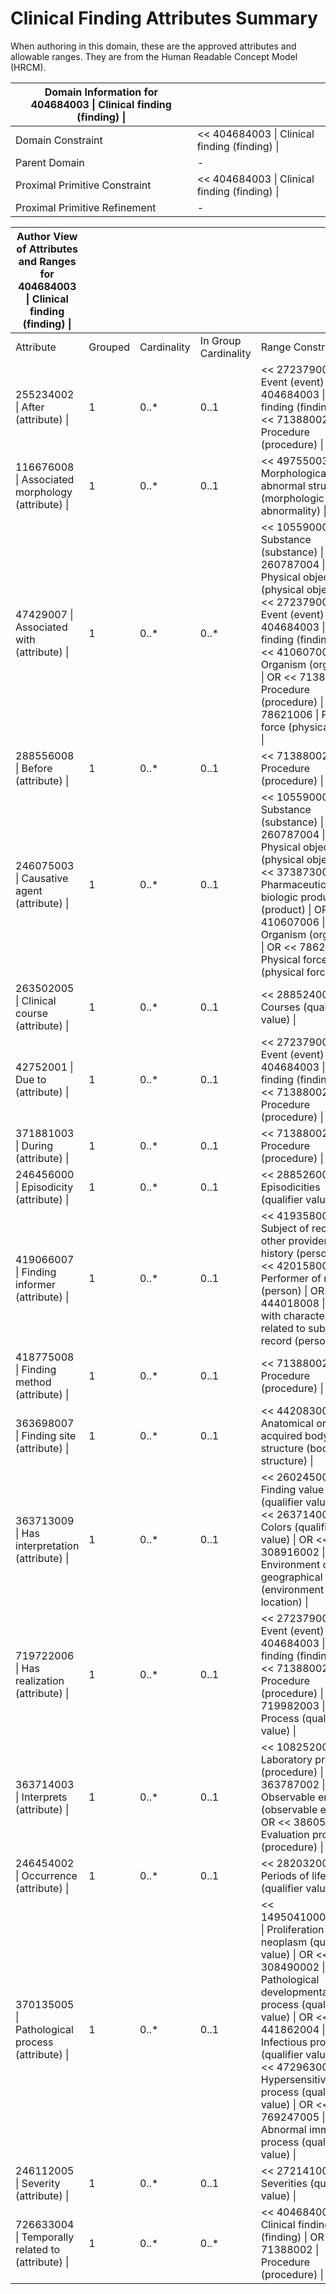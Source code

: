 # Clinical Finding Attributes Summary

When authoring in this domain, these are the approved attributes and allowable ranges. They are from the Human Readable Concept Model (HRCM).

| Domain Information for 404684003 \| Clinical finding (finding) \| |   |
|---|---|
| Domain Constraint | << 404684003 \| Clinical finding (finding) \| |
| Parent Domain | - |
| Proximal Primitive Constraint | << 404684003 \| Clinical finding (finding) \| |
| Proximal Primitive Refinement | - |

  

| Author View of Attributes and Ranges for 404684003 \| Clinical finding (finding) \| |   |   |   |   |
|---|---|---|---|---|
| Attribute | Grouped | Cardinality | In Group Cardinality | Range Constraint |
| 255234002 \| After (attribute) \| | 1 | 0..* | 0..1 | << 272379006 \| Event (event) \| OR << 404684003 \| Clinical finding (finding) \| OR << 71388002 \| Procedure (procedure) \| |
| 116676008 \| Associated morphology (attribute) \| | 1 | 0..* | 0..1 | << 49755003 \| Morphologically abnormal structure (morphologic abnormality) \| |
| 47429007 \| Associated with (attribute) \| | 1 | 0..* | 0..* | << 105590001 \| Substance (substance) \| OR << 260787004 \| Physical object (physical object) \| OR << 272379006 \| Event (event) \| OR << 404684003 \| Clinical finding (finding) \| OR << 410607006 \| Organism (organism) \| OR << 71388002 \| Procedure (procedure) \| OR << 78621006 \| Physical force (physical force) \| |
| 288556008 \| Before (attribute) \| | 1 | 0..* | 0..1 | << 71388002 \| Procedure (procedure) \| |
| 246075003 \| Causative agent (attribute) \| | 1 | 0..* | 0..1 | << 105590001 \| Substance (substance) \| OR << 260787004 \| Physical object (physical object) \| OR << 373873005 \| Pharmaceutical / biologic product (product) \| OR << 410607006 \| Organism (organism) \| OR << 78621006 \| Physical force (physical force) \| |
| 263502005 \| Clinical course (attribute) \| | 1 | 0..* | 0..1 | << 288524001 \| Courses (qualifier value) \| |
| 42752001 \| Due to (attribute) \| | 1 | 0..* | 0..1 | << 272379006 \| Event (event) \| OR << 404684003 \| Clinical finding (finding) \| OR << 71388002 \| Procedure (procedure) \| |
| 371881003 \| During (attribute) \| | 1 | 0..* | 0..1 | << 71388002 \| Procedure (procedure) \| |
| 246456000 \| Episodicity (attribute) \| | 1 | 0..* | 0..1 | << 288526004 \| Episodicities (qualifier value) \| |
| 419066007 \| Finding informer (attribute) \| | 1 | 0..* | 0..1 | << 419358007 \| Subject of record or other provider of history (person) \| OR << 420158005 \| Performer of method (person) \| OR << 444018008 \| Person with characteristic related to subject of record (person) \| |
| 418775008 \| Finding method (attribute) \| | 1 | 0..* | 0..1 | << 71388002 \| Procedure (procedure) \| |
| 363698007 \| Finding site (attribute) \| | 1 | 0..* | 0..1 | << 442083009 \| Anatomical or acquired body structure (body structure) \| |
| 363713009 \| Has interpretation (attribute) \| | 1 | 0..* | 0..1 | << 260245000 \| Finding value (qualifier value) \| OR << 263714004 \| Colors (qualifier value) \| OR << 308916002 \| Environment or geographical location (environment / location) \| |
| 719722006 \| Has realization (attribute) \| | 1 | 0..* | 0..1 | << 272379006 \| Event (event) \| OR << 404684003 \| Clinical finding (finding) \| OR << 71388002 \| Procedure (procedure) \| OR << 719982003 \| Process (qualifier value) \| |
| 363714003 \| Interprets (attribute) \| | 1 | 0..* | 0..1 | << 108252007 \| Laboratory procedure (procedure) \| OR << 363787002 \| Observable entity (observable entity) \| OR << 386053000 \| Evaluation procedure (procedure) \| |
| 246454002 \| Occurrence (attribute) \| | 1 | 0..* | 0..1 | << 282032007 \| Periods of life (qualifier value) \| |
| 370135005 \| Pathological process (attribute) \| | 1 | 0..* | 0..1 | << 1495041000004108 \| Proliferation of neoplasm (qualifier value) \| OR << 308490002 \| Pathological developmental process (qualifier value) \| OR << 441862004 \| Infectious process (qualifier value) \| OR << 472963003 \| Hypersensitivity process (qualifier value) \| OR << 769247005 \| Abnormal immune process (qualifier value) \| |
| 246112005 \| Severity (attribute) \| | 1 | 0..* | 0..1 | << 272141005 \| Severities (qualifier value) \| |
| 726633004 \| Temporally related to (attribute) \| | 1 | 0..* | 0..* | << 404684003 \| Clinical finding (finding) \| OR << 71388002 \| Procedure (procedure) \| |

  

  

